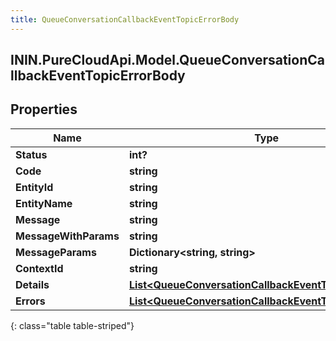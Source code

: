 ```yaml
---
title: QueueConversationCallbackEventTopicErrorBody
---
```

## ININ.PureCloudApi.Model.QueueConversationCallbackEventTopicErrorBody

## Properties

|Name | Type | Description | Notes|
|------------ | ------------- | ------------- | -------------|
| **Status** | **int?** |  | [optional] |
| **Code** | **string** |  | [optional] |
| **EntityId** | **string** |  | [optional] |
| **EntityName** | **string** |  | [optional] |
| **Message** | **string** |  | [optional] |
| **MessageWithParams** | **string** |  | [optional] |
| **MessageParams** | **Dictionary&lt;string, string&gt;** |  | [optional] |
| **ContextId** | **string** |  | [optional] |
| **Details** | [**List&lt;QueueConversationCallbackEventTopicDetail&gt;**](QueueConversationCallbackEventTopicDetail.html) |  | [optional] |
| **Errors** | [**List&lt;QueueConversationCallbackEventTopicErrorBody&gt;**](QueueConversationCallbackEventTopicErrorBody.html) |  | [optional] |
{: class="table table-striped"}


